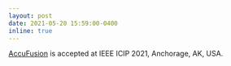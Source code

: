 ```yaml
---
layout: post
date: 2021-05-20 15:59:00-0400
inline: true
---
```


<a href="https://ieeexplore.ieee.org/abstract/document/9506703">AccuFusion</a> is accepted at IEEE ICIP 2021, Anchorage, AK, USA.